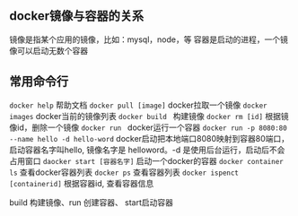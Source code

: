 ## docker镜像与容器的关系
  镜像是指某个应用的镜像，比如：mysql，node，等
  容器是启动的进程，一个镜像可以启动无数个容器

## 常用命令行

  `docker help` 帮助文档
  `docker pull [image]` docker拉取一个镜像
  `docker images`  docker当前的镜像列表
  `docker build ` 构建镜像
  `docker rm [id]` 根据镜像id，删除一个镜像
  `docker run ` docker运行一个容器
  `docker run -p 8080:80 --name hello -d hello-word` docker启动把本地端口8080映射到容器80端口，启动容器名字叫hello, 镜像名字是
  helloword。-d 是使用后台运行，启动后不会占用窗口
  `daocker start [容器名字]` 启动一个docker的容器
  `docker container ls` 查看docker容器列表
  `docker ps` 查看容器列表
  `docker ispenct [containerid]` 根据容器id, 查看容器信息


  build 构建镜像、run 创建容器、 start启动容器